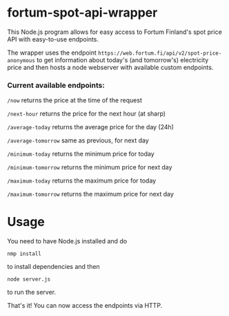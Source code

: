 # fortum-spot-api-wrapper

  

This Node.js program allows for easy access to Fortum Finland's spot price API with easy-to-use endpoints.  

  

The wrapper uses the endpoint `https://web.fortum.fi/api/v2/spot-price-anonymous` to get information about today's (and tomorrow's) electricity price and then hosts a node webserver with available custom endpoints.

  

### Current available endpoints:  

  

`/now` returns the price at the time of the request  

  `/next-hour` returns the price for the next hour (at sharp)

`/average-today` returns the average price for the day (24h)

`/average-tomorrow` same as previous, for next day

`/minimum-today` returns the minimum price for today

`/minimum-tomorrow` returns the minimum price for next day

`/maximum-today` returns the maximum price for today

`/maximum-tomorrow` returns the maximum price for next day
  

# Usage


You need to have Node.js installed and do  

```nmp install```

to install dependencies and then

  

```node server.js```

to run the server.

  

That's it! You can now access the endpoints via HTTP.